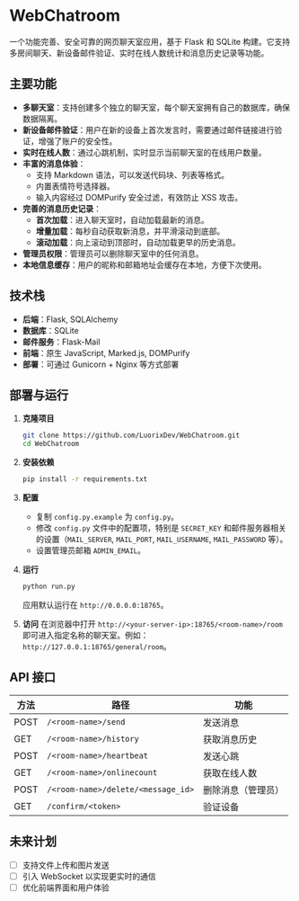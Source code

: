 # WebChatroom

一个功能完善、安全可靠的网页聊天室应用，基于 Flask 和 SQLite 构建。它支持多房间聊天、新设备邮件验证、实时在线人数统计和消息历史记录等功能。

## 主要功能

*   **多聊天室**：支持创建多个独立的聊天室，每个聊天室拥有自己的数据库，确保数据隔离。
*   **新设备邮件验证**：用户在新的设备上首次发言时，需要通过邮件链接进行验证，增强了账户的安全性。
*   **实时在线人数**：通过心跳机制，实时显示当前聊天室的在线用户数量。
*   **丰富的消息体验**：
    *   支持 Markdown 语法，可以发送代码块、列表等格式。
    *   内置表情符号选择器。
    *   输入内容经过 DOMPurify 安全过滤，有效防止 XSS 攻击。
*   **完善的消息历史记录**：
    *   **首次加载**：进入聊天室时，自动加载最新的消息。
    *   **增量加载**：每秒自动获取新消息，并平滑滚动到底部。
    *   **滚动加载**：向上滚动到顶部时，自动加载更早的历史消息。
*   **管理员权限**：管理员可以删除聊天室中的任何消息。
*   **本地信息缓存**：用户的昵称和邮箱地址会缓存在本地，方便下次使用。

## 技术栈

*   **后端**：Flask, SQLAlchemy
*   **数据库**：SQLite
*   **邮件服务**：Flask-Mail
*   **前端**：原生 JavaScript, Marked.js, DOMPurify
*   **部署**：可通过 Gunicorn + Nginx 等方式部署

## 部署与运行

1.  **克隆项目**
    ```bash
    git clone https://github.com/LuorixDev/WebChatroom.git
    cd WebChatroom
    ```

2.  **安装依赖**
    ```bash
    pip install -r requirements.txt
    ```

3.  **配置**
    *   复制 `config.py.example` 为 `config.py`。
    *   修改 `config.py` 文件中的配置项，特别是 `SECRET_KEY` 和邮件服务器相关的设置（`MAIL_SERVER`, `MAIL_PORT`, `MAIL_USERNAME`, `MAIL_PASSWORD` 等）。
    *   设置管理员邮箱 `ADMIN_EMAIL`。

4.  **运行**
    ```bash
    python run.py
    ```
    应用默认运行在 `http://0.0.0.0:18765`。

5.  **访问**
    在浏览器中打开 `http://<your-server-ip>:18765/<room-name>/room` 即可进入指定名称的聊天室。例如：`http://127.0.0.1:18765/general/room`。

## API 接口

| 方法   | 路径                               | 功能                 |
| ------ | ---------------------------------- | -------------------- |
| POST   | `/<room-name>/send`                | 发送消息             |
| GET    | `/<room-name>/history`             | 获取消息历史         |
| POST   | `/<room-name>/heartbeat`           | 发送心跳             |
| GET    | `/<room-name>/onlinecount`         | 获取在线人数         |
| POST   | `/<room-name>/delete/<message_id>` | 删除消息（管理员）   |
| GET    | `/confirm/<token>`                 | 验证设备             |

## 未来计划

*   [ ] 支持文件上传和图片发送
*   [ ] 引入 WebSocket 以实现更实时的通信
*   [ ] 优化前端界面和用户体验
